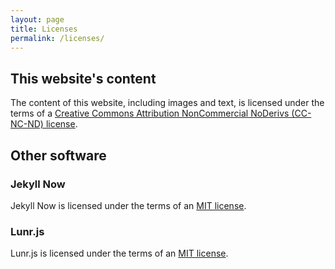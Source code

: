 ```yaml
---
layout: page
title: Licenses
permalink: /licenses/
---
```


## This website's content

The content of this website, including images and text, is licensed under the terms of a [Creative Commons Attribution NonCommercial NoDerivs (CC-NC-ND) license](https://creativecommons.org/licenses/by-nc-nd/3.0/ "Creative Commons Attribution NonCommercial NoDerivs (CC-NC-ND) license").

## Other software

### Jekyll Now

Jekyll Now is licensed under the terms of an [MIT license](https://github.com/barryclark/jekyll-now/blob/master/LICENSE "MIT License").

### Lunr.js

Lunr.js is licensed under the terms of an [MIT license](https://github.com/olivernn/lunr.js/blob/master/LICENSE "MIT License").
